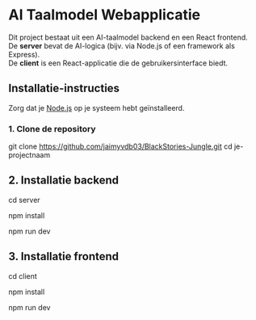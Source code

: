 # AI Taalmodel Webapplicatie

Dit project bestaat uit een AI-taalmodel backend en een React frontend.  
De **server** bevat de AI-logica (bijv. via Node.js of een framework als Express).  
De **client** is een React-applicatie die de gebruikersinterface biedt.

## Installatie-instructies

Zorg dat je [Node.js](https://nodejs.org/) op je systeem hebt geïnstalleerd.

### 1. Clone de repository

git clone https://github.com/jaimyvdb03/BlackStories-Jungle.git
cd je-projectnaam

## 2. Installatie backend

cd server

npm install

npm run dev

## 3. Installatie frontend
cd client

npm install

npm run dev
